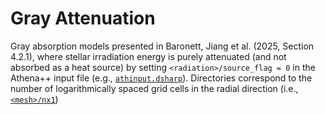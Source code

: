 # Gray Attenuation

Gray absorption models presented in Baronett, Jiang et al. (2025, Section 4.2.1), where stellar irradiation energy is purely attenuated (and not absorbed as a heat source) by setting `<radiation>/source_flag = 0` in the Athena++ input file (e.g., [`athinput.dsharp`](https://github.com/sabaronett/irrad_disk/blob/e19104c3d6068d878f17c0366727f729a4e96bb9/athena/models/gray_opac/attenuation/1024/athinput.dsharp#L75)).
Directories correspond to the number of logarithmically spaced grid cells in the radial direction (i.e., [`<mesh>/nx1`](https://github.com/sabaronett/irrad_disk/blob/e19104c3d6068d878f17c0366727f729a4e96bb9/athena/models/gray_opac/attenuation/1024/athinput.dsharp#L32))
